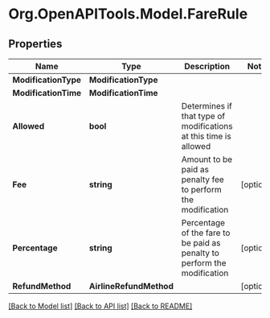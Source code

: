 # Org.OpenAPITools.Model.FareRule

## Properties

Name | Type | Description | Notes
------------ | ------------- | ------------- | -------------
**ModificationType** | **ModificationType** |  | 
**ModificationTime** | **ModificationTime** |  | 
**Allowed** | **bool** | Determines if that type of modifications at this time is allowed | 
**Fee** | **string** | Amount to be paid as penalty fee to perform the modification | [optional] 
**Percentage** | **string** | Percentage of the fare to be paid as penalty to perform the modification | [optional] 
**RefundMethod** | **AirlineRefundMethod** |  | [optional] 

[[Back to Model list]](../README.md#documentation-for-models) [[Back to API list]](../README.md#documentation-for-api-endpoints) [[Back to README]](../README.md)

